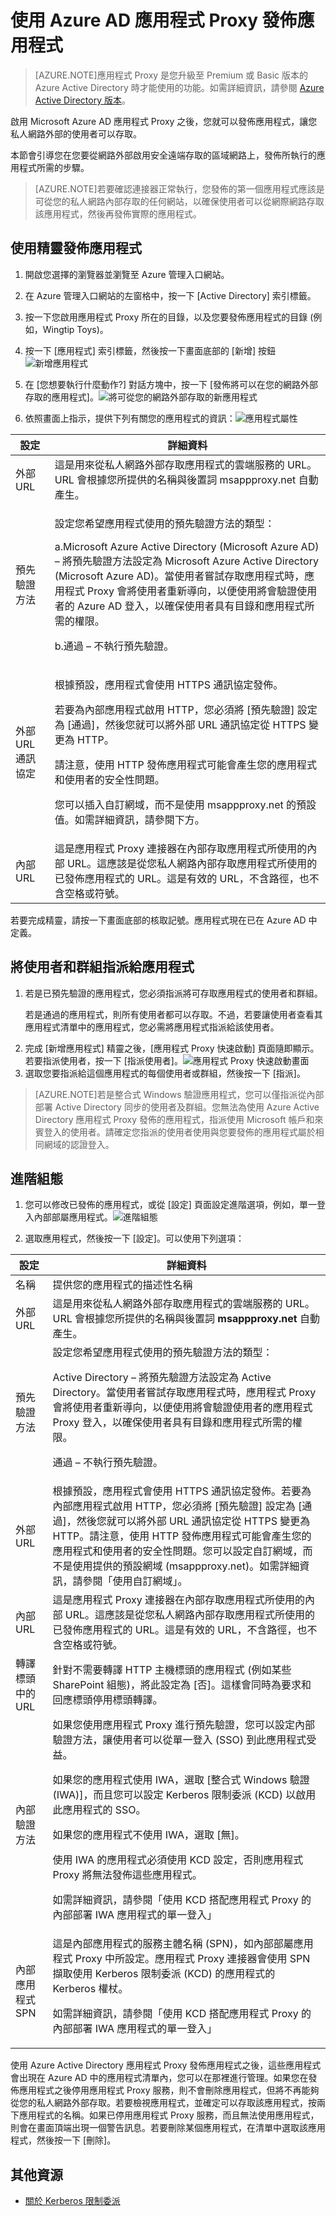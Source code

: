 <properties
	pageTitle="使用 Azure AD 應用程式 Proxy 發佈應用程式"
	description="涵蓋如何使用 Azure AD 應用程式 Proxy 發佈內部部署應用程式。"
	services="active-directory"
	documentationCenter=""
	authors="rkarlin"
	manager="terrylan"
	editor=""/>

<tags
	ms.service="active-directory"
	ms.workload="identity"
	ms.tgt_pltfrm="na"
	ms.devlang="na"
	ms.topic="hero-article"
	ms.date="06/02/2015"
	ms.author="rkarlin"/>


# 使用 Azure AD 應用程式 Proxy 發佈應用程式

> [AZURE.NOTE]應用程式 Proxy 是您升級至 Premium 或 Basic 版本的 Azure Active Directory 時才能使用的功能。如需詳細資訊，請參閱 [Azure Active Directory 版本](https://msdn.microsoft.com/library/azure/dn532272.aspx)。

啟用 Microsoft Azure AD 應用程式 Proxy 之後，您就可以發佈應用程式，讓您私人網路外部的使用者可以存取。

本節會引導您在您要從網路外部啟用安全遠端存取的區域網路上，發佈所執行的應用程式所需的步驟。

> [AZURE.NOTE]若要確認連接器正常執行，您發佈的第一個應用程式應該是可從您的私人網路內部存取的任何網站，以確保使用者可以從網際網路存取該應用程式，然後再發佈實際的應用程式。

## 使用精靈發佈應用程式

1. 開啟您選擇的瀏覽器並瀏覽至 Azure 管理入口網站。
2. 在 Azure 管理入口網站的左窗格中，按一下 [Active Directory] 索引標籤。
3. 按一下您啟用應用程式 Proxy 所在的目錄，以及您要發佈應用程式的目錄 (例如，Wingtip Toys)。
4. 按一下 [應用程式] 索引標籤，然後按一下畫面底部的 [新增] 按鈕 ![新增應用程式](http://i.imgur.com/wEeZ7IR.png)
5. 在 [您想要執行什麼動作?] 對話方塊中，按一下 [發佈將可以在您的網路外部存取的應用程式]。![將可從您的網路外部存取的新應用程式](http://i.imgur.com/Wj3vkyD.png)

6. 依照畫面上指示，提供下列有關您的應用程式的資訊：![應用程式屬性](http://i.imgur.com/MkPNc93.png)

**設定** | **詳細資料**
---|---
外部 URL | 這是用來從私人網路外部存取應用程式的雲端服務的 URL。URL 會根據您所提供的名稱與後置詞 msappproxy.net 自動產生。
預先驗證方法 | <p>設定您希望應用程式使用的預先驗證方法的類型：</p><p>a.Microsoft Azure Active Directory (Microsoft Azure AD) – 將預先驗證方法設定為 Microsoft Azure Active Directory (Microsoft Azure AD)。當使用者嘗試存取應用程式時，應用程式 Proxy 會將使用者重新導向，以便使用將會驗證使用者的 Azure AD 登入，以確保使用者具有目錄和應用程式所需的權限。</p><p>b.通過 – 不執行預先驗證。</p>
外部 URL 通訊協定 | <p>根據預設，應用程式會使用 HTTPS 通訊協定發佈。</p> <p>若要為內部應用程式啟用 HTTP，您必須將 [預先驗證] 設定為 [通過]，然後您就可以將外部 URL 通訊協定從 HTTPS 變更為 HTTP。</p> <p>請注意，使用 HTTP 發佈應用程式可能會產生您的應用程式和使用者的安全性問題。</p> <p>您可以插入自訂網域，而不是使用 msappproxy.net 的預設值。如需詳細資訊，請參閱下方。</p>
內部 URL | 這是應用程式 Proxy 連接器在內部存取應用程式所使用的內部 URL。這應該是從您私人網路內部存取應用程式所使用的已發佈應用程式的 URL。這是有效的 URL，不含路徑，也不含空格或符號。

若要完成精靈，請按一下畫面底部的核取記號。應用程式現在已在 Azure AD 中定義。



## 將使用者和群組指派給應用程式

1. 若是已預先驗證的應用程式，您必須指派將可存取應用程式的使用者和群組。<p>若是通過的應用程式，則所有使用者都可以存取。不過，若要讓使用者查看其應用程式清單中的應用程式，您必需將應用程式指派給該使用者。
2. 完成 [新增應用程式] 精靈之後，[應用程式 Proxy 快速啟動] 頁面隨即顯示。若要指派使用者，按一下 [指派使用者]。![應用程式 Proxy 快速啟動畫面](http://i.imgur.com/OmuWElV.png)
3. 選取您要指派給這個應用程式的每個使用者或群組，然後按一下 [指派]。 

> [AZURE.NOTE]若是整合式 Windows 驗證應用程式，您可以僅指派從內部部署 Active Directory 同步的使用者及群組。您無法為使用 Azure Active Directory 應用程式 Proxy 發佈的應用程式，指派使用 Microsoft 帳戶和來賓登入的使用者。請確定您指派的使用者使用與您要發佈的應用程式屬於相同網域的認證登入。

## 進階組態

1. 您可以修改已發佈的應用程式，或從 [設定] 頁面設定進階選項，例如，單一登入內部部屬應用程式。![進階組態](http://i.imgur.com/FhbRvoq.png)

2. 選取應用程式，然後按一下 [設定]。可以使用下列選項：

**設定** | **詳細資料**
---|---
名稱 | 提供您的應用程式的描述性名稱
外部 URL | 這是用來從私人網路外部存取應用程式的雲端服務的 URL。URL 會根據您所提供的名稱與後置詞 **msappproxy.net** 自動產生。
預先驗證方法 | 設定您希望應用程式使用的預先驗證方法的類型：<p>Active Directory – 將預先驗證方法設定為 Active Directory。當使用者嘗試存取應用程式時，應用程式 Proxy 會將使用者重新導向，以便使用將會驗證使用者的應用程式 Proxy 登入，以確保使用者具有目錄和應用程式所需的權限。</p><p> 通過 – 不執行預先驗證。</p>
外部 URL | 根據預設，應用程式會使用 HTTPS 通訊協定發佈。若要為內部應用程式啟用 HTTP，您必須將 [預先驗證] 設定為 [通過]，然後您就可以將外部 URL 通訊協定從 HTTPS 變更為 HTTP。請注意，使用 HTTP 發佈應用程式可能會產生您的應用程式和使用者的安全性問題。您可以設定自訂網域，而不是使用提供的預設網域 (msappproxy.net)。如需詳細資訊，請參閱「使用自訂網域」。
內部 URL | 這是應用程式 Proxy 連接器在內部存取應用程式所使用的內部 URL。這應該是從您私人網路內部存取應用程式所使用的已發佈應用程式的 URL。這是有效的 URL，不含路徑，也不含空格或符號。
轉譯標頭中的 URL | 針對不需要轉譯 HTTP 主機標頭的應用程式 (例如某些 SharePoint 組態)，將此設定為 [否]。這樣會同時為要求和回應標頭停用標頭轉譯。
內部驗證方法 | 如果您使用應用程式 Proxy 進行預先驗證，您可以設定內部驗證方法，讓使用者可以從單一登入 (SSO) 到此應用程式受益。<p>如果您的應用程式使用 IWA，選取 [整合式 Windows 驗證 (IWA)]，而且您可以設定 Kerberos 限制委派 (KCD) 以啟用此應用程式的 SSO。<p>如果您的應用程式不使用 IWA，選取 [無]。<p>使用 IWA 的應用程式必須使用 KCD 設定，否則應用程式 Proxy 將無法發佈這些應用程式。<p>如需詳細資訊，請參閱「使用 KCD 搭配應用程式 Proxy 的內部部署 IWA 應用程式的單一登入」
內部應用程式 SPN | 這是內部應用程式的服務主體名稱 (SPN)，如內部部屬應用程式 Proxy 中所設定。應用程式 Proxy 連接器會使用 SPN 擷取使用 Kerberos 限制委派 (KCD) 的應用程式的 Kerberos 權杖。<p>如需詳細資訊，請參閱「使用 KCD 搭配應用程式 Proxy 的內部部署 IWA 應用程式的單一登入」

使用 Azure Active Directory 應用程式 Proxy 發佈應用程式之後，這些應用程式會出現在 Azure AD 中的應用程式清單內，您可以在那裡進行管理。如果您在發佈應用程式之後停用應用程式 Proxy 服務，則不會刪除應用程式，但將不再能夠從您的私人網路外部存取。若要檢視應用程式，並確定可以存取該應用程式，按兩下應用程式的名稱。如果已停用應用程式 Proxy 服務，而且無法使用應用程式，則會在畫面頂端出現一個警告訊息。若要刪除某個應用程式，在清單中選取該應用程式，然後按一下 [刪除]。

## 其他資源

* [關於 Kerberos 限制委派](http://technet.microsoft.com/library/cc995228.aspx)

<!---HONumber=July15_HO5-->